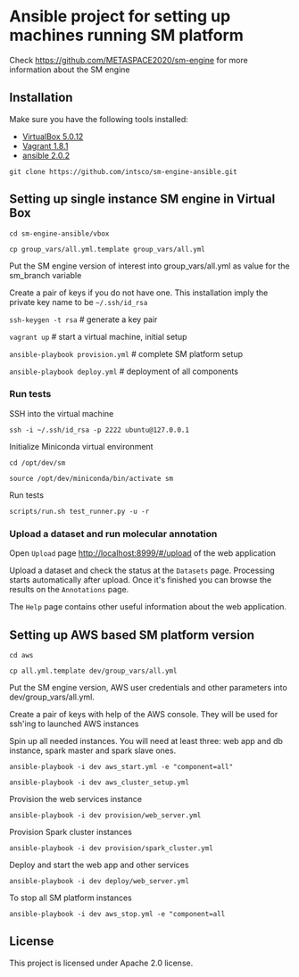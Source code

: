 # Ansible project for setting up machines running SM platform
Check https://github.com/METASPACE2020/sm-engine for more information about the SM engine

## Installation
Make sure you have the following tools installed:
* [VirtualBox 5.0.12](https://www.virtualbox.org/wiki/Downloads)
* [Vagrant 1.8.1](https://www.vagrantup.com/downloads.html)
* [ansible 2.0.2](http://docs.ansible.com/ansible/intro_installation.html#latest-releases-via-pip)

`git clone https://github.com/intsco/sm-engine-ansible.git`

## Setting up single instance SM engine in Virtual Box

`cd sm-engine-ansible/vbox`

`cp group_vars/all.yml.template group_vars/all.yml`

Put the SM engine version of interest into group_vars/all.yml as value for the sm_branch variable

Create a pair of keys if you do not have one. This installation imply the private key name to be `~/.ssh/id_rsa`

`ssh-keygen -t rsa` # generate a key pair

`vagrant up` # start a virtual machine, initial setup

`ansible-playbook provision.yml` # complete SM platform setup

`ansible-playbook deploy.yml` # deployment of all components

### Run tests

SSH into the virtual machine
 
`ssh -i ~/.ssh/id_rsa -p 2222 ubuntu@127.0.0.1`
 
Initialize Miniconda virtual environment

`cd /opt/dev/sm`

`source /opt/dev/miniconda/bin/activate sm`

Run tests

`scripts/run.sh test_runner.py -u -r`

### Upload a dataset and run molecular annotation

Open `Upload` page [http://localhost:8999/#/upload](http://localhost:8999/#/upload) of the web application

Upload a dataset and check the status at the `Datasets` page. Processing starts automatically after upload.
Once it's finished you can browse the results on the `Annotations` page.

The `Help` page contains other useful information about the web application.

## Setting up AWS based SM platform version

`cd aws`

`cp all.yml.template dev/group_vars/all.yml`

Put the SM engine version, AWS user credentials and other parameters into dev/group_vars/all.yml.

Create a pair of keys with help of the AWS console. They will be used for ssh'ing to launched AWS instances

Spin up all needed instances. You will need at least three: web app and db instance, spark master and spark slave ones.

`ansible-playbook -i dev aws_start.yml -e "component=all"`

`ansible-playbook -i dev aws_cluster_setup.yml`

Provision the web services instance
 
`ansible-playbook -i dev provision/web_server.yml`

Provision Spark cluster instances
 
`ansible-playbook -i dev provision/spark_cluster.yml`

Deploy and start the web app and other services

`ansible-playbook -i dev deploy/web_server.yml`

To stop all SM platform instances

`ansible-playbook -i dev aws_stop.yml -e "component=all`

## License

This project is licensed under Apache 2.0 license.
